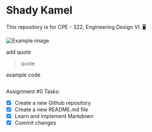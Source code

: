# Shady Kamel
This repository is for CPE - 322, Engineering Design VI. :desktop_computer:


![Example image](https://as1.ftcdn.net/jpg/00/95/77/62/220_F_95776267_vDeuFxaKtFhMz307i75TC7Bs859nyDwk.jpg)

add quote
> quote

example code
```

```

Assignment #0 Tasks:
- [x] Create a new Github repository
- [x] Create a new README.md file
- [x] Learn and implement Markdown
- [x] Commit changes  
